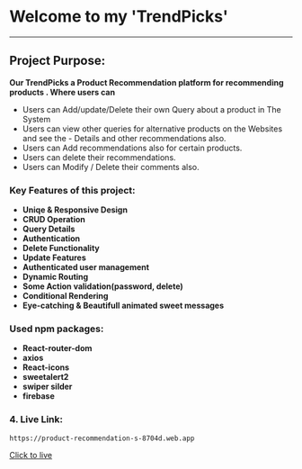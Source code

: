 # Welcome to my 'TrendPicks'
***
## Project Purpose:
**Our TrendPicks a Product Recommendation platform for recommending products . Where users can**
- Users can Add/update/Delete their own Query  about a product in The System
- Users can view other queries for alternative products on the  Websites and see the - Details and other recommendations also.
- Users can Add recommendations also for certain products. 
- Users can delete their recommendations.
- Users can Modify / Delete their comments also. 

### Key Features of this project:
- **Uniqe & Responsive Design**
- **CRUD Operation**
- **Query Details**
- **Authentication**
- **Delete Functionality**
- **Update Features**
- **Authenticated user management**
- **Dynamic Routing**
- **Some Action validation(password, delete)**
- **Conditional Rendering**
- **Eye-catching & Beautifull animated sweet messages**
### Used npm packages:
- **React-router-dom**
- **axios**
- **React-icons**
- **sweetalert2**
- **swiper silder**
- **firebase**

### 4. Live Link:
```
https://product-recommendation-s-8704d.web.app
```
[Click to live](https://product-recommendation-s-8704d.web.app)

